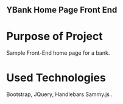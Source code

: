 ## YBank Home Page Front End

# Purpose of Project
Sample Front-End home page for a bank.

# Used Technologies
Bootstrap, JQuery, Handlebars Sammy.js .
